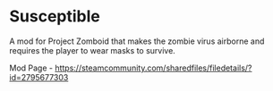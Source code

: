 # Susceptible
A mod for Project Zomboid that makes the zombie virus airborne and requires the player to wear masks to survive.

Mod Page - https://steamcommunity.com/sharedfiles/filedetails/?id=2795677303
